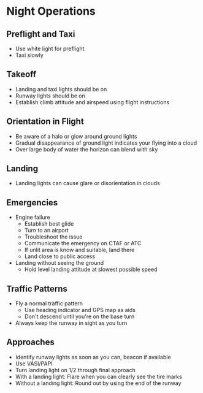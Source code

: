 # Night Operations

## Preflight and Taxi

- Use white light for preflight
- Taxi slowly

## Takeoff

- Landing and taxi lights should be on
- Runway lights should be on
- Establish climb attitude and airspeed using flight instructions

## Orientation in Flight

- Be aware of a halo or glow around ground lights
- Gradual disappearance of ground light indicates your flying into a cloud
- Over large body of water the horizon can blend with sky

## Landing

- Landing lights can cause glare or disorientation in clouds

## Emergencies

- Engine failure
  - Establish best glide
  - Turn to an airport
  - Troubleshoot the issue
  - Communicate the emergency on CTAF or ATC
  - If unlit area is know and suitable, land there
  - Land close to public access
- Landing without seeing the ground
  - Hold level landing attitude at slowest possible speed

## Traffic Patterns

- Fly a normal traffic pattern
  - Use heading indicator and GPS map as aids
  - Don't descend until you're on the base turn
- Always keep the runway in sight as you turn

## Approaches

- Identify runway lights as soon as you can, beacon if available
- Use VASI/PAPI
- Turn landing light on 1/2 through final approach
- With a landing light: Flare when you can clearly see the tire marks
- Without a landing light: Round out by using the end of the runway